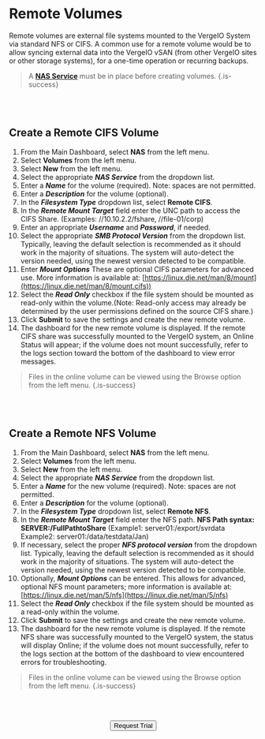 

# Remote Volumes

Remote volumes are external file systems mounted to the VergeIO System via standard NFS or CIFS. A common use for a remote volume would be to allow syncing external data into the VergeIO vSAN (from other VergeIO sites or other storage systems), for a one-time operation or recurring backups.

> A [**NAS Service**](/public/ProductGuide/NASservice) must be in place before creating volumes. {.is-success} 


<br>
<br>


## Create a Remote CIFS Volume

1.  From the Main Dashboard, select **NAS** from the left menu.
2.  Select **Volumes** from the left menu.
3.  Select **New** from the left menu.
4.  Select the appropriate ***NAS Service*** from the dropdown list.
5.  Enter a ***Name*** for the volume (required). Note: spaces are not permitted.
6.  Enter a ***Description*** for the volume (optional).
7.  In the ***Filesystem Type*** dropdown list, select **Remote CIFS**.
8.  In the ***Remote Mount Target*** field enter the UNC path to access the CIFS Share. (Examples: /[]()/10.10.2.2/fshare, //file-01/corp)
9.  Enter an appropriate ***Username*** and ***Password***, if needed.
10.  Select the appropriate ***SMB Protocol Version*** from the dropdown list. Typically, leaving the default selection is recommended as it should work in the majority of situations. The system will auto-detect the version needed, using the newest version detected to be compatible.
11.  Enter ***Mount Options*** These are optional CIFS parameters for advanced use. More information is available at: [https://linux.die.net/man/8/mount](https://linux.die.net/man/8/mount.cifs))
12.  Select the ***Read Only*** checkbox if the file system should be mounted as read-only within the volume.(Note: Read-only access may already be determined by the user permissions defined on the source CIFS share.) 
13.  Click **Submit** to save the settings and create the new remote volume.
14.  The dashboard for the new remote volume is displayed. If the remote CIFS share was successfully mounted to the VergeIO system, an Online Status will appear; if the volume does not mount successfully, refer to the logs section toward the bottom of the dashboard to view error messages.

> Files in the online volume can be viewed using the Browse option from the left menu. {.is-success}

<br>
<br>

## Create a Remote NFS Volume

1.  From the Main Dashboard, select **NAS** from the left menu.
2.  Select **Volumes** from the left menu.
3.  Select **New** from the left menu.
4.  Select the appropriate ***NAS Service*** from the dropdown list.
5.  Enter a ***Name*** for the new volume (required). Note: spaces are not permitted.
6.  Enter a ***Description*** for the volume (optional).
7.  In the ***Filesystem Type*** dropdown list, select **Remote NFS**.
8.  In the ***Remote Mount Target*** field enter the NFS path. **NFS Path syntax: SERVER:/FullPathtoShare** (Example1: server01:/export/svrdata Example2: server01:/data/testdata/Jan)
9.  If necessary, select the proper ***NFS protocol version*** from the dropdown list. Typically, leaving the default selection is recommended as it should work in the majority of situations. The system will auto-detect the version needed, using the newest version detected to be compatible.
10.  Optionally, ***Mount Options*** can be entered. This allows for advanced, optional NFS mount parameters; more information is available at: [https://linux.die.net/man/5/nfs](https://linux.die.net/man/5/nfs)
11.  Select the ***Read Only*** checkbox if the file system should be mounted as a read-only within the volume.
12.  Click **Submit** to save the settings and create the new remote volume.
13.  The dashboard for the new remote volume is displayed. If the remote NFS share was successfully mounted to the VergeIO system, the status will display Online; if the volume does not mount successfully, refer to the logs section at the bottom of the dashboard to view encountered errors for troubleshooting.

> Files in the online volume can be viewed using the Browse option from the left menu. {.is-success}

<br>   



<br>

<div style="text-align:center; margin-bottom:5px">

  <a href="https://www.verge.io/test-drive#Demo-Section"><button class="button-cta">Request Trial</button></a>
</div>